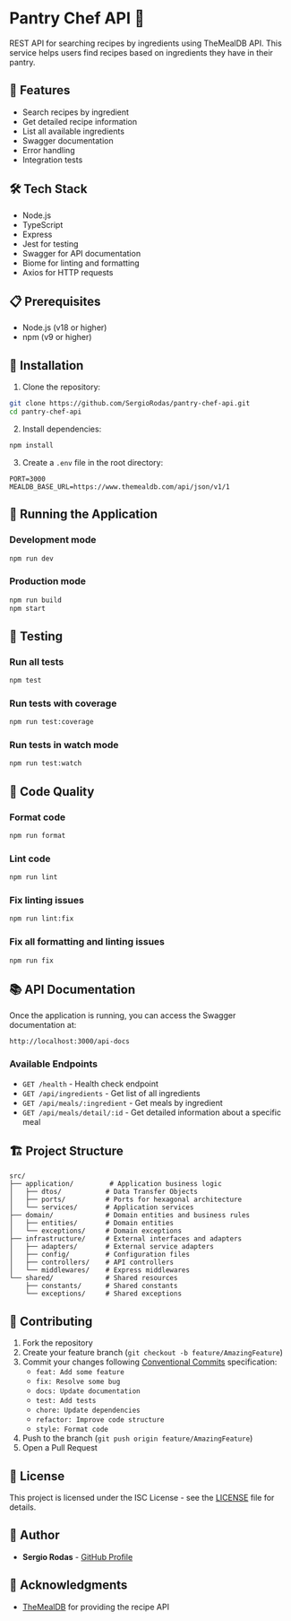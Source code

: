 # Pantry Chef API 🍳

REST API for searching recipes by ingredients using TheMealDB API. This service helps users find recipes based on ingredients they have in their pantry.

## 🚀 Features

- Search recipes by ingredient
- Get detailed recipe information
- List all available ingredients
- Swagger documentation
- Error handling
- Integration tests

## 🛠️ Tech Stack

- Node.js
- TypeScript
- Express
- Jest for testing
- Swagger for API documentation
- Biome for linting and formatting
- Axios for HTTP requests

## 📋 Prerequisites

- Node.js (v18 or higher)
- npm (v9 or higher)

## 🔧 Installation

1. Clone the repository:
```bash
git clone https://github.com/SergioRodas/pantry-chef-api.git
cd pantry-chef-api
```

2. Install dependencies:
```bash
npm install
```

3. Create a `.env` file in the root directory:
```env
PORT=3000
MEALDB_BASE_URL=https://www.themealdb.com/api/json/v1/1
```

## 🚀 Running the Application

### Development mode
```bash
npm run dev
```

### Production mode
```bash
npm run build
npm start
```

## 🧪 Testing

### Run all tests
```bash
npm test
```

### Run tests with coverage
```bash
npm run test:coverage
```

### Run tests in watch mode
```bash
npm run test:watch
```

## 💅 Code Quality

### Format code
```bash
npm run format
```

### Lint code
```bash
npm run lint
```

### Fix linting issues
```bash
npm run lint:fix
```

### Fix all formatting and linting issues
```bash
npm run fix
```

## 📚 API Documentation

Once the application is running, you can access the Swagger documentation at:
```
http://localhost:3000/api-docs
```

### Available Endpoints

- `GET /health` - Health check endpoint
- `GET /api/ingredients` - Get list of all ingredients
- `GET /api/meals/:ingredient` - Get meals by ingredient
- `GET /api/meals/detail/:id` - Get detailed information about a specific meal

## 🏗️ Project Structure

```
src/
├── application/         # Application business logic
│   ├── dtos/           # Data Transfer Objects
│   ├── ports/          # Ports for hexagonal architecture
│   └── services/       # Application services
├── domain/             # Domain entities and business rules
│   ├── entities/       # Domain entities
│   └── exceptions/     # Domain exceptions
├── infrastructure/     # External interfaces and adapters
│   ├── adapters/       # External service adapters
│   ├── config/         # Configuration files
│   ├── controllers/    # API controllers
│   └── middlewares/    # Express middlewares
└── shared/             # Shared resources
    ├── constants/      # Shared constants
    └── exceptions/     # Shared exceptions
```

## 🤝 Contributing

1. Fork the repository
2. Create your feature branch (`git checkout -b feature/AmazingFeature`)
3. Commit your changes following [Conventional Commits](https://www.conventionalcommits.org/) specification:
   - `feat: Add some feature`
   - `fix: Resolve some bug`
   - `docs: Update documentation`
   - `test: Add tests`
   - `chore: Update dependencies`
   - `refactor: Improve code structure`
   - `style: Format code`
4. Push to the branch (`git push origin feature/AmazingFeature`)
5. Open a Pull Request

## 📝 License

This project is licensed under the ISC License - see the [LICENSE](LICENSE) file for details.

## 👤 Author

- **Sergio Rodas** - [GitHub Profile](https://github.com/SergioRodas)

## 🙏 Acknowledgments

- [TheMealDB](https://www.themealdb.com/) for providing the recipe API
